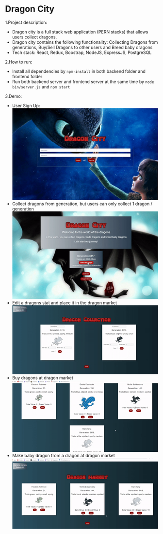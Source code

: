 # Dragon City


1.Project description:
  - Dragon city is a full stack web application (PERN stacks) that allows users collect dragons. 
  - Dragon city contains the following functionality: Collecting Dragons from generations, Buy/Sell Dragons to other users and Breed baby dragons
  - Tech stack: React, Redux, Boostrap, NodeJS, ExpressJS, PostgreSQL
  
2.How to run:
  - Install all dependencies by ```npm-install``` in both backend folder and frontend folder
  - Run both backend server and frontend server at the same time by ```node bin/server.js``` and ```npm start``` 
  
3.Demo:
  - User Sign Up:
    ![](./imgs/login.gif)
  - Collect dragons from generation, but users can only collect 1 dragon / generation
    ![](./imgs/collect.gif)
  - Edit a dragons stat and place it in the dragon market
    ![](./imgs/edit.gif)
  - Buy dragons at dragon market
    ![](./imgs/buy.gif)
  - Make baby dragon from a dragon at dragon market
    ![](./imgs/breed.gif)
